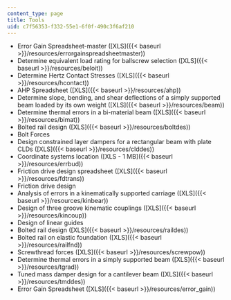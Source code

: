 ```yaml
---
content_type: page
title: Tools
uid: c7f56353-f332-55e1-6f0f-490c3f6af210
---
```


*   Error Gain Spreadsheet-master ([XLS]({{< baseurl >}}/resources/errorgainspreadsheetmaster))
*   Determine equivalent load rating for ballscrew selection ([XLS]({{< baseurl >}}/resources/beloit))
*   Determine Hertz Contact Stresses ([XLS]({{< baseurl >}}/resources/hcontact))
*   AHP Spreadsheet ([XLS]({{< baseurl >}}/resources/ahp))
*   Determine slope, bending, and shear deflections of a simply supported beam loaded by its own weight ([XLS]({{< baseurl >}}/resources/beam))
*   Determine thermal errors in a bi-material beam ([XLS]({{< baseurl >}}/resources/bimat))
*   Bolted rail design ([XLS]({{< baseurl >}}/resources/boltdes))
*   Bolt Forces
*   Design constrained layer dampers for a rectangular beam with plate CLDs ([XLS]({{< baseurl >}}/resources/clddes))
*   Coordinate systems location ([XLS - 1 MB]({{< baseurl >}}/resources/errbud))
*   Friction drive design spreadsheet ([XLS]({{< baseurl >}}/resources/fdtrans))
*   Friction drive design
*   Analysis of errors in a kinematically supported carriage ([XLS]({{< baseurl >}}/resources/kinbear))
*   Design of three groove kinematic couplings ([XLS]({{< baseurl >}}/resources/kincoup))
*   Design of linear guides
*   Bolted rail design ([XLS]({{< baseurl >}}/resources/raildes))
*   Bolted rail on elastic foundation ([XLS]({{< baseurl >}}/resources/railfnd))
*   Screwthread forces ([XLS]({{< baseurl >}}/resources/screwpow))
*   Determine thermal errors in a simply supported beam ([XLS]({{< baseurl >}}/resources/tgrad))
*   Tuned mass damper design for a cantilever beam ([XLS]({{< baseurl >}}/resources/tmddes))
*   Error Gain Spreadsheet ([XLS]({{< baseurl >}}/resources/error_gain))